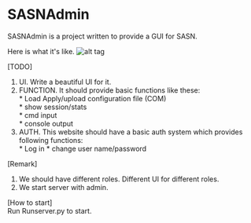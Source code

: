 # SASNAdmin
SASNAdmin is a project written to provide a GUI for SASN.

Here is what it's like.
![alt tag](https://cloud.githubusercontent.com/assets/2274145/6663394/3c168f9c-cc01-11e4-9bf6-fae1bb4d64a8.jpg)


[TODO]  
1. UI. Write a beautiful UI for it.  
2. FUNCTION. It should provide basic functions like these:  
        * Load Apply/upload configuration file (COM)  
        * show session/stats  
        * cmd input  
        * console output  
3. AUTH. This website should have a basic auth system which provides following functions:  
        * Log in
        * change user name/password

[Remark]  
1. We should have different roles. Different UI for different roles.  
2. We start server with admin.  


[How to start]  
Run Runserver.py to start.  
